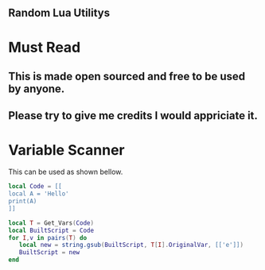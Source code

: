 ## Random Lua Utilitys

# Must Read
## This is made open sourced and free to be used by anyone.
## Please try to give me credits I would appriciate it.

# Variable Scanner
This can be used as shown bellow.
```lua
local Code = [[
local A = 'Hello'
print(A)
]]

local T = Get_Vars(Code)
local BuiltScript = Code
for I,v in pairs(T) do
   local new = string.gsub(BuiltScript, T[I].OriginalVar, [['e']])
   BuiltScript = new
end
```
